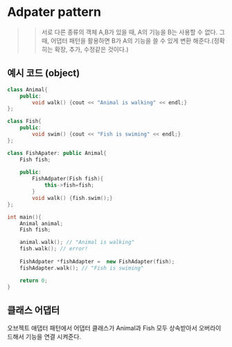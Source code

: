 # Adpater pattern
>> 서로 다른 종류의 객체 A,B가 있을 때, A의 기능을 B는 사용할 수 없다. 그때, 어댑터 패턴을 활용하면 B가 A의 기능을 쓸 수 있게 변환 해준다.(정확히는 확장, 추가, 수정같은 것이다.)

## 예시 코드 (object)
```cpp
class Animal{
    public:
        void walk() {cout << "Animal is walking" << endl;}
};

class Fish{
    public:
        void swim() {cout << "Fish is swiming" << endl;}
};

class FishApater: public Animal{
    Fish fish;
    
    public:
        FishAdpater(Fish fish){
            this->fish=fish;
        }
        void walk() {fish.swim();}
};

int main(){
    Animal animal;
    Fish fish;

    animal.walk(); // "Animal is walking"
    fish.walk(); // error!
    
    FishAdpater *fishAdapter =  new FishAdapter(fish);
    fishAdapter.walk(); // "Fish is swiming"

    return 0;
}

```

## 클래스 어댑터
오브젝트 애댑터 패턴에서 어댑터 클래스가 Animal과 Fish 모두 상속받아서 오버라이드해서 기능을 연결 시켜준다.